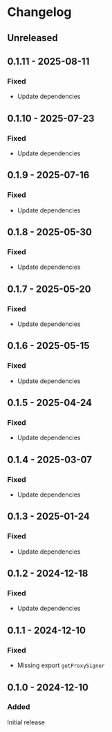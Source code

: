 # Changelog

## Unreleased

## 0.1.11 - 2025-08-11

### Fixed

- Update dependencies

## 0.1.10 - 2025-07-23

### Fixed

- Update dependencies

## 0.1.9 - 2025-07-16

### Fixed

- Update dependencies

## 0.1.8 - 2025-05-30

### Fixed

- Update dependencies

## 0.1.7 - 2025-05-20

### Fixed

- Update dependencies

## 0.1.6 - 2025-05-15

### Fixed

- Update dependencies

## 0.1.5 - 2025-04-24

### Fixed

- Update dependencies

## 0.1.4 - 2025-03-07

### Fixed

- Update dependencies

## 0.1.3 - 2025-01-24

### Fixed

- Update dependencies

## 0.1.2 - 2024-12-18

### Fixed

- Update dependencies

## 0.1.1 - 2024-12-10

### Fixed

- Missing export `getProxySigner`

## 0.1.0 - 2024-12-10

### Added

Initial release
